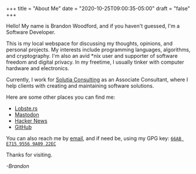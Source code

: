 +++
title = "About Me"
date = "2020-10-25T09:00:35-05:00"
draft = "false"
+++

Hello! My name is Brandon Woodford, and if you haven't guessed, I'm a Software Developer. 

This is my local webspace for discussing my thoughts, opinions, and personal projects. My interests include programming languages, algorithms, and cryptography. I'm also an avid *nix user and supporter of software freedom and digital privacy. In my freetime, I usually tinker with computer hardware and electronics. 

Currently, I work for [Solutia Consulting](https://www.solutiaconsulting.com) as an Associate Consultant, where I help clients with creating and maintaining software solutions. 

Here are some other places you can find me:
* [Lobste.rs](https://lobste.rs/u/ivegotnorto)
* [Mastodon](https://fosstodon.org/@woodfobm)
* [Hacker News](https://news.ycombinator.com/user?id=woodfordb)
* [GitHub](https://github.com/IveGotNorto)

You can also reach me by [email](mailto:ivegotnorto@protonmail.com), and if need be, using my GPG key: [`66AB E715 9556 9A09 22EC`](/files/public.gpg)

Thanks for visiting.

*-Brandon*
